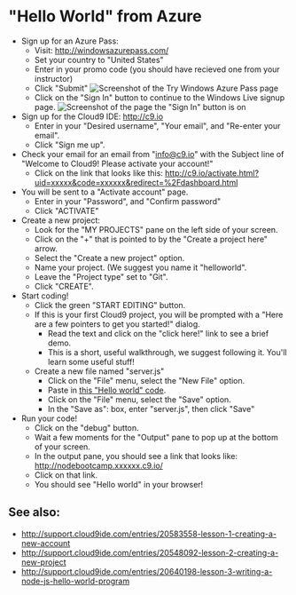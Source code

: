 "Hello World" from Azure
========================

* Sign up for an Azure Pass:
  * Visit: http://windowsazurepass.com/
  * Set your country to "United States"
  * Enter in your promo code
    (you should have recieved one from your instructor)
  * Click "Submit"
    ![Screenshot of the Try Windows Azure Pass page](http://content.screencast.com/users/franusic/folders/Jing/media/bcdf9097-2fb5-49be-b346-65468d8d7490/2012-02-10_1653.png)
  * Click on the "Sign In" button to continue to the Windows Live signup page.
    ![Screenshot of the page the "Sign In" button is on](http://content.screencast.com/users/franusic/folders/Jing/media/3f2ba174-8f81-41d3-8809-63f42a68ac37/2012-02-10_1657.png)
* Sign up for the Cloud9 IDE: http://c9.io
    * Enter in your "Desired username", "Your email", and "Re-enter your email".
    * Click "Sign me up".
* Check your email for an email from "info@c9.io" with the Subject line of "Welcome to Cloud9! Please activate your account!"
    * Click on the link that looks like this: http://c9.io/activate.html?uid=xxxxx&code=xxxxxx&redirect=%2Fdashboard.html
* You will be sent to a "Activate account" page.
    * Enter in your "Password", and "Confirm password"
    * Click "ACTIVATE"
* Create a new project:
    * Look for the "MY PROJECTS" pane on the left side of your screen.
    * Click on the "+" that is pointed to by the "Create a project here" arrow.
    * Select the "Create a new project" option.
    * Name your project. (We suggest you name it "helloworld".
    * Leave the "Project type" set to "Git".
    * Click "CREATE".
* Start coding!
    * Click the green "START EDITING" button.
    * If this is your first Cloud9 project, you will be prompted with a "Here are a few pointers to get you started!" dialog.
        * Read the text and click on the "click here!" link to see a brief demo.
        * This is a short, useful walkthrough, we suggest following it. You'll learn some useful stuff!
    * Create a new file named "server.js"
        * Click on the "File" menu, select the "New File" option.
        * Paste in [this "Hello world" code](https://gist.github.com/1794418).
        * Click on the "File" menu, select the "Save" option.
        * In the "Save as": box, enter "server.js", then click "Save"
* Run your code!
    * Click on the "debug" button.
    * Wait a few moments for the "Output" pane to pop up at the bottom of your screen.
    * In the output pane, you should see a link that looks like: http://nodebootcamp.xxxxxx.c9.io/
    * Click on that link.
    * You should see "Hello world" in your browser!

See also:
---------

* http://support.cloud9ide.com/entries/20583558-lesson-1-creating-a-new-account
* http://support.cloud9ide.com/entries/20548092-lesson-2-creating-a-new-project
* http://support.cloud9ide.com/entries/20640198-lesson-3-writing-a-node-js-hello-world-program
